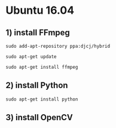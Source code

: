 
# Ubuntu 16.04

## 1) install FFmpeg

```
sudo add-apt-repository ppa:djcj/hybrid

sudo apt-get update

sudo apt-get install ffmpeg
```

## 2) install Python

```
sudo apt-get install python
```

## 3) install OpenCV



